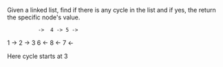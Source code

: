 Given a linked list, find if there is any cycle in the list and if yes, the return the specific node's value. 

              ->  4 -> 5 ->
1 -> 2 -> 3                 6
              <-  8 <- 7 <-

Here cycle starts at 3

